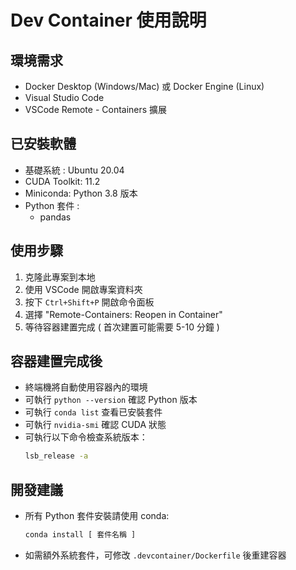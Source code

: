 # Dev Container 使用說明

## 環境需求

- Docker Desktop (Windows/Mac) 或 Docker Engine (Linux)
- Visual Studio Code
- VSCode Remote - Containers 擴展

## 已安裝軟體

- 基礎系統 : Ubuntu 20.04
- CUDA Toolkit: 11.2
- Miniconda: Python 3.8 版本
- Python 套件 :
  - pandas

## 使用步驟

1. 克隆此專案到本地
2. 使用 VSCode 開啟專案資料夾
3. 按下 `Ctrl+Shift+P` 開啟命令面板
4. 選擇 "Remote-Containers: Reopen in Container"
5. 等待容器建置完成 ( 首次建置可能需要 5-10 分鐘 )

## 容器建置完成後

- 終端機將自動使用容器內的環境
- 可執行 `python --version` 確認 Python 版本
- 可執行 `conda list` 查看已安裝套件
- 可執行 `nvidia-smi` 確認 CUDA 狀態
- 可執行以下命令檢查系統版本：
  ```bash
  lsb_release -a
  ```

## 開發建議

- 所有 Python 套件安裝請使用 conda:
  ```bash
  conda install [ 套件名稱 ]
  ```
- 如需額外系統套件，可修改 `.devcontainer/Dockerfile` 後重建容器
